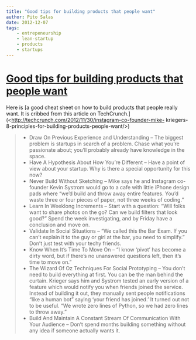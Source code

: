 ```yaml
---
title: "Good tips for building products that people want"
author: Pito Salas
date: 2012-12-07
tags:
    - entrepeneurship
    - lean-startup
    - products
    - startups
---
```

# [Good tips for building products that people want](None)




Here is [a good cheat sheet on how to build products that people really want.
It is cribbed from this article on
TechCrunch.](<http://techcrunch.com/2012/11/30/instagram-co-founder-mike-
kriegers-8-principles-for-building-products-people-want/>)

>   * Draw On Previous Experience and Understanding – The biggest problem is
> startups in search of a problem. Chase what you’re passionate about; you’ll
> probably already have knowledge in the space.
>   * Have A Hypothesis About How You’re Different – Have a point of view
> about your startup. Why is there a special opportunity for this now?
>   * Never Build Without Sketching – Mike says he and Instagram co-founder
> Kevin Systrom would go to a cafe with little iPhone design pads where “we’d
> build and throw away entire features. You’d waste three or four pieces of
> paper, not three weeks of coding.”
>   * Learn In Weeklong Increments – Start with a question: “Will folks want
> to share photos on the go? Can we build filters that look good?” Spend the
> week investigating, and by Friday have a conclusion and move on.
>   * Validate In Social Situations – “We called this the Bar Exam. If you
> can’t explain it to the guy or girl at the bar, you need to simplify.” Don’t
> just test with your techy friends.
>   * Know When It’s Time To Move On – “I know ‘pivot’ has become a dirty
> word, but if there’s no unanswered questions left, then it’s time to move
> on.”
>   * The Wizard Of Oz Techniques For Social Prototyping – You don’t need to
> build everything at first. You can be the man behind the curtain. Krieger
> says him and Systrom tested an early version of a feature which would notify
> you when friends joined the service. Instead of building it out, they
> manually sent people notifications “like a human bot” saying ‘your friend
> has joined.’ It turned out not to be useful. “We wrote zero lines of Python,
> so we had zero lines to throw away.”
>   * Build And Maintain A Constant Stream Of Communication With Your Audience
> – Don’t spend months building something without any idea if someone actually
> wants it.
>


